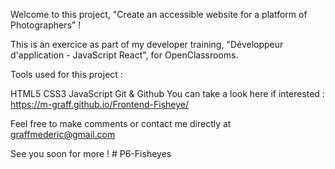 Welcome to this project, "Create an accessible website for a platform of Photographers" !

This is an exercice as part of my developer training, "Développeur d'application - JavaScript React", for OpenClassrooms.

Tools used for this project :

HTML5
CSS3
JavaScript
Git & Github
You can take a look here if interested : https://m-graff.github.io/Frontend-Fisheye/

Feel free to make comments or contact me directly at graffmederic@gmail.com

See you soon for more !
#   P 6 - F i s h e y e s  
 